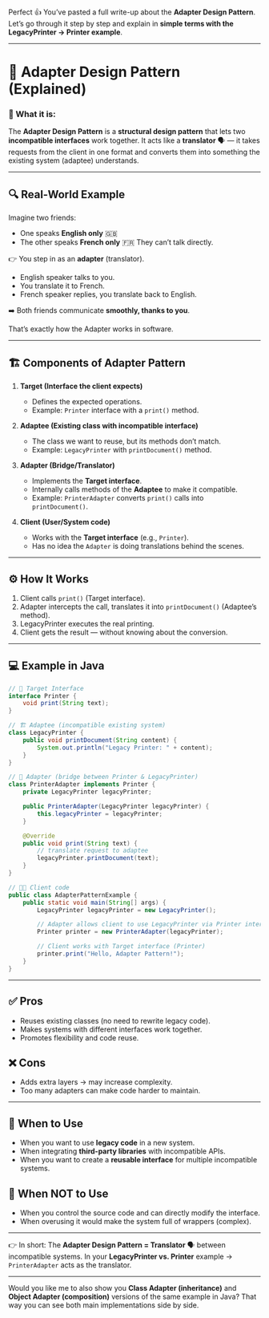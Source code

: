 Perfect 👍 You’ve pasted a full write-up about the **Adapter Design Pattern**. Let’s go through it step by step and explain in **simple terms with the LegacyPrinter → Printer example**.

---

# 🧩 **Adapter Design Pattern (Explained)**

### 🔹 What it is:

The **Adapter Design Pattern** is a **structural design pattern** that lets two **incompatible interfaces** work together.
It acts like a **translator** 🗣️ — it takes requests from the client in one format and converts them into something the existing system (adaptee) understands.

---

## 🔍 **Real-World Example**

Imagine two friends:

* One speaks **English only** 🇬🇧
* The other speaks **French only** 🇫🇷
  They can’t talk directly.

👉 You step in as an **adapter** (translator).

* English speaker talks to you.
* You translate it to French.
* French speaker replies, you translate back to English.

➡️ Both friends communicate **smoothly, thanks to you**.

That’s exactly how the Adapter works in software.

---

## 🏗️ **Components of Adapter Pattern**

1. **Target (Interface the client expects)**

   * Defines the expected operations.
   * Example: `Printer` interface with a `print()` method.

2. **Adaptee (Existing class with incompatible interface)**

   * The class we want to reuse, but its methods don’t match.
   * Example: `LegacyPrinter` with `printDocument()` method.

3. **Adapter (Bridge/Translator)**

   * Implements the **Target interface**.
   * Internally calls methods of the **Adaptee** to make it compatible.
   * Example: `PrinterAdapter` converts `print()` calls into `printDocument()`.

4. **Client (User/System code)**

   * Works with the **Target interface** (e.g., `Printer`).
   * Has no idea the `Adapter` is doing translations behind the scenes.

---

## ⚙️ **How It Works**

1. Client calls `print()` (Target interface).
2. Adapter intercepts the call, translates it into `printDocument()` (Adaptee’s method).
3. LegacyPrinter executes the real printing.
4. Client gets the result — without knowing about the conversion.

---

## 💻 **Example in Java**

```java
// 🎯 Target Interface
interface Printer {
    void print(String text);
}

// 🏗️ Adaptee (incompatible existing system)
class LegacyPrinter {
    public void printDocument(String content) {
        System.out.println("Legacy Printer: " + content);
    }
}

// 🔄 Adapter (bridge between Printer & LegacyPrinter)
class PrinterAdapter implements Printer {
    private LegacyPrinter legacyPrinter;

    public PrinterAdapter(LegacyPrinter legacyPrinter) {
        this.legacyPrinter = legacyPrinter;
    }

    @Override
    public void print(String text) {
        // translate request to adaptee
        legacyPrinter.printDocument(text);
    }
}

// 👨‍💻 Client code
public class AdapterPatternExample {
    public static void main(String[] args) {
        LegacyPrinter legacyPrinter = new LegacyPrinter();

        // Adapter allows client to use LegacyPrinter via Printer interface
        Printer printer = new PrinterAdapter(legacyPrinter);

        // Client works with Target interface (Printer)
        printer.print("Hello, Adapter Pattern!");
    }
}
```

---

## ✅ **Pros**

* Reuses existing classes (no need to rewrite legacy code).
* Makes systems with different interfaces work together.
* Promotes flexibility and code reuse.

## ❌ **Cons**

* Adds extra layers → may increase complexity.
* Too many adapters can make code harder to maintain.

---

## 🎯 **When to Use**

* When you want to use **legacy code** in a new system.
* When integrating **third-party libraries** with incompatible APIs.
* When you want to create a **reusable interface** for multiple incompatible systems.

## 🚫 **When NOT to Use**

* When you control the source code and can directly modify the interface.
* When overusing it would make the system full of wrappers (complex).

---

👉 In short:
The **Adapter Design Pattern = Translator** 🗣️ between incompatible systems.
In your **LegacyPrinter vs. Printer** example → `PrinterAdapter` acts as the translator.

---

Would you like me to also show you **Class Adapter (inheritance)** and **Object Adapter (composition)** versions of the same example in Java? That way you can see both main implementations side by side.
